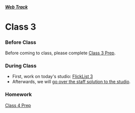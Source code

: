 ##### [Web Track](../..)

# Class 3

### Before Class
Before coming to class, please complete [Class 3 Prep](../class3-prep).

### During Class
* First, work on today's studio: [FlickList 3](../studios/flicklist-3)
* Afterwards, we will <a href="https://youtu.be/WILnpSi7DDM" target="_blank">go over the staff solution to the studio</a>.

### Homework
[Class 4 Prep](../class4-prep)
